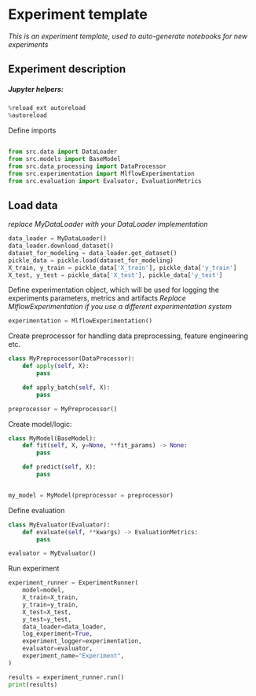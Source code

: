 # Experiment template
*This is an experiment template, used to auto-generate notebooks for new experiments*

## Experiment description



##### Jupyter helpers:

```python
%reload_ext autoreload
%autoreload
```

Define imports

```python

from src.data import DataLoader
from src.models import BaseModel
from src.data_processing import DataProcessor
from src.experimentation import MlflowExperimentation
from src.evaluation import Evaluator, EvaluationMetrics

```

## Load data
*replace MyDataLoader with your DataLoader implementation*

```python
data_loader = MyDataLoader()
data_loader.download_dataset()
dataset_for_modeling = data_loader.get_dataset()
pickle_data = pickle.load(dataset_for_modeling)
X_train, y_train = pickle_data['X_train'], pickle_data['y_train']
X_test, y_test = pickle_data['X_test'], pickle_data['y_test']
```

Define experimentation object, which will be used for logging the experiments parameters, metrics and artifacts
*Replace MlflowExperimentation if you use a different experimentation system*
```python
experimentation = MlflowExperimentation()
``` 

Create preprocessor for handling data preprocessing, feature engineering etc.
```python
class MyPreprocessor(DataProcessor):
    def apply(self, X):
        pass

    def apply_batch(self, X):
        pass

preprocessor = MyPreprocessor()

```

Create model/logic:
```python
class MyModel(BaseModel):
    def fit(self, X, y=None, **fit_params) -> None:
        pass

    def predict(self, X):
        pass


my_model = MyModel(preprocessor = preprocessor)
```

Define evaluation
```python
class MyEvaluator(Evaluator):
    def evaluate(self, **kwargs) -> EvaluationMetrics:
        pass

evaluator = MyEvaluator()
```


Run experiment

```python
experiment_runner = ExperimentRunner(
    model=model,
    X_train=X_train,
    y_train=y_train,
    X_test=X_test,
    y_test=y_test,
    data_loader=data_loader,
    log_experiment=True,
    experiment_logger=experimentation,
    evaluator=evaluator,
    experiment_name="Experiment",
)

results = experiment_runner.run()
print(results)

```